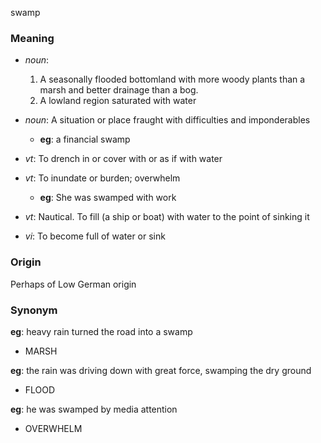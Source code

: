 swamp
### Meaning
+ _noun_:
   1. A seasonally flooded bottomland with more woody plants than a marsh and better drainage than a bog.
   2. A lowland region saturated with water
+ _noun_: A situation or place fraught with difficulties and imponderables
    + __eg__: a financial swamp

+ _vt_: To drench in or cover with or as if with water
+ _vt_: To inundate or burden; overwhelm
    + __eg__: She was swamped with work
+ _vt_: Nautical. To fill (a ship or boat) with water to the point of sinking it
+ _vi_: To become full of water or sink

### Origin

Perhaps of Low German origin

### Synonym

__eg__: heavy rain turned the road into a swamp

+ MARSH

__eg__: the rain was driving down with great force, swamping the dry ground

+ FLOOD

__eg__: he was swamped by media attention

+ OVERWHELM


